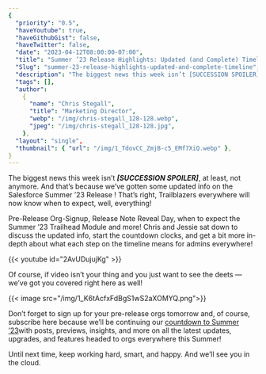 ```yaml
---
{
  "priority": "0.5",
  "haveYoutube": true,
  "haveGithubGist": false,
  "haveTwitter": false,
  "date": "2023-04-12T08:00:00-07:00",
  "title": "Summer ’23 Release Highlights: Updated (and Complete) Timeline",
  "Slug": "summer-23-release-highlights-updated-and-complete-timeline",
  "description": "The biggest news this week isn’t [SUCCESSION SPOILER], at least, not anymore. And that’s because we’ve gotten some updated info on the…",
  "tags": [],
  "author":
    {
      "name": "Chris Stegall",
      "title": "Marketing Director",
      "webp": "/img/chris-stegall_128-128.webp",
      "jpeg": "/img/chris-stegall_128-128.jpg",
    },
  "layout": "single",
  "thumbnail": { "url": "/img/1_TdovCC_ZmjB-c5_EMf7XiQ.webp" },
}
---
```


The biggest news this week isn’t **_[SUCCESSION SPOILER]_**, at least, not anymore. And that’s because we’ve gotten some updated info on the Salesforce Summer ’23 Release ! That’s right, Trailblazers everywhere will now know when to expect, well, everything!

Pre-Release Org-Signup, Release Note Reveal Day, when to expect the Summer ’23 Trailhead Module and more! Chris and Jessie sat down to discuss the updated info, start the countdown clocks, and get a bit more in-depth about what each step on the timeline means for admins everywhere!

{{< youtube id="2AvUDujujKg" >}}

Of course, if video isn’t your thing and you just want to see the deets — we’ve got you covered right here as well!

{{< image src="/img/1_K6tAcfxFdBgS1wS2aXOMYQ.png">}}

Don’t forget to sign up for your pre-release orgs tomorrow and, of course, subscribe here because we’ll be continuing our [countdown to Summer ’23](https://medium.com/tag/release-highlights)with posts, previews, insights, and more on all the latest updates, upgrades, and features headed to orgs everywhere this Summer!

Until next time, keep working hard, smart, and happy. And we’ll see you in the cloud.

